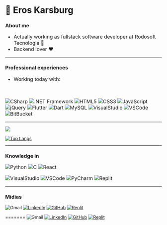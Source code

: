 <style>
.ring {
    color: red;
}

.bg {
    color: #0000;
}

.ttl-clr{
    color: fffff0;
}

.badge-sts-theme {
    background-color: #0000;
    color: fffff0;
    border-color: fffff0;
}

/**/

.dft-font {
    font-size: 16px;
    
}

</style>

<h1> 👤 Eros Karsburg </h1>

<h3> About me </h3>

<div class="dft-font">
  <ul>
    <li>Actually working as fullstack software developer at Rodosoft Tecnologia 📌</li>
    <li>Backend lover ❤️</li>
  </ul>
</div>

<hr>

<h3>Professional experiences</h3>

<div class="dft-font">
  <ul>
    <li>Working today with:</li>
  </ul></br>

  ![CSharp][csharp]
  ![.NET Framework][dotnet]
  ![HTML5][html5]
  ![CSS3][css3]
  ![JavaScript][js]
  ![jQuery][jquery]
  ![Flutter][flutter]
  ![Dart][dart]
  ![MySQL][mysql]
  ![VisualStudio][vstudio]
  ![VSCode][vscode]
  ![BitBucket][bitbucket]

</div>

<hr>

<div style="">

<picture>
  <source
    srcset="https://github-readme-stats.vercel.app/api?username=Brokisin&show_icons=true&bg_color=0000&border_color=dcdcdc&title_color=fffff0&text_color=dcdcdc&ring_color=ff0000&icon_color=ff0000"
    media="(prefers-color-scheme: dark)"
  />
  <source
    srcset="https://github-readme-stats.vercel.app/api?username=Brokisin&show_icons=true"
    media="(prefers-color-scheme: light), (prefers-color-scheme: no-preference)"
  />
  <img src="https://github-readme-stats.vercel.app/api?username=Brokisin&show_icons=true" />
</picture>

[![Top Langs][myGithubStats]][myGithubStatsLink]

</div>

<hr>

<h3>Knowledge in</h3>

<div class="dft-font">

  ![Python][python]
  ![C][c]
  ![React][react]
  
  ![VisualStudio][vstudio]
  ![VSCode][vscode]
  ![PyCharm][pycharm]
  ![Replit][replit]

</div>



<hr>

<h3>Midias</h3>

![Gmail][gmail]
[![LinkedIn][linkedin]][myLinkedinLink]
[![GitHub][github]][myGithubLink]
[![Replit][replitIDE]][myReplitLink]


[//]: # (LANGUAGES)
[csharp]: https://img.shields.io/badge/C%23-239120?style=for-the-badge&logo=c-sharp&logoColor=white
[html5]: https://img.shields.io/badge/HTML5-E34F26?style=for-the-badge&logo=html5&logoColor=white
[css3]: https://img.shields.io/badge/CSS3-1572B6?style=for-the-badge&logo=css3&logoColor=white
[js]: https://img.shields.io/badge/JavaScript-F7DF1E?style=for-the-badge&logo=javascript&logoColor=black
[jquery]: https://img.shields.io/badge/jQuery-0769AD?style=for-the-badge&logo=jquery&logoColor=white
[python]: https://img.shields.io/badge/Python-14354C?style=for-the-badge&logo=python&logoColor=white
[c]: https://img.shields.io/badge/C-00599C?style=for-the-badge&logo=c&logoColor=white
[react]: https://img.shields.io/badge/React-20232A?style=for-the-badge&logo=react&logoColor=61DAFB
[flutter]: https://img.shields.io/badge/Flutter-02569B?style=for-the-badge&logo=flutter&logoColor=white
[dart]: https://img.shields.io/badge/Dart-0175C2?style=for-the-badge&logo=dart&logoColor=white


[//]: # (IDES)
[replitIDE]: https://img.shields.io/badge/Replit-100000?style=for-the-badge&logo=replit&logoColor=orange
[pycharm]: https://img.shields.io/badge/PyCharm-000000.svg?&style=for-the-badge&logo=PyCharm&logoColor=white
[vstudio]: https://img.shields.io/badge/Visual_Studio-5C2D91?style=for-the-badge&logo=visual%20studio&logoColor=white
[vscode]: https://img.shields.io/badge/Visual_Studio_Code-0078D4?style=for-the-badge&logo=visual%20studio%20code&logoColor=white


[//]: # (FRAMEWORKS)
[dotnet]: https://img.shields.io/badge/.NET-5C2D91?style=for-the-badge&logo=.net&logoColor=white


[//]: # (REPOSITORIES)
[github]: https://img.shields.io/badge/GitHub-100000?style=for-the-badge&logo=github&logoColor=white
[bitbucket]: https://img.shields.io/badge/Bitbucket-0747a6?style=for-the-badge&logo=bitbucket&logoColor=white
[replit]: https://img.shields.io/badge/replit-667881?style=for-the-badge&logo=replit&logoColor=white


[//]: # (DATABASES)
[mysql]: https://img.shields.io/badge/MySQL-00000F?style=for-the-badge&logo=mysql&logoColor=white


[//]: # (MEDIAS)
[myGithubStats]: https://github-readme-stats.vercel.app/api/top-langs/?username=Brokisin&layout=donut&bg_color=0000&border_color=dcdcdc&title_color=fffff0&text_color=dcdcdc
[gmail]: https://img.shields.io/badge/Gmail-D14836?style=for-the-badge&logo=gmail&logoColor=white
[linkedin]: https://img.shields.io/badge/LinkedIn-0077B5?style=for-the-badge&logo=linkedin&logoColor=white


[//]: # (LINKS)
[myGithubLink]: https://github.com/Brokisin
[myLinkedinLink]: https://www.linkedin.com/in/eros-karsburg-05630b221/
[myReplitLink]: https://replit.com/@ErosKarsburg?path=&tab=repls
[myGithubStatsLink]: https://github.com/Brokisin/github-readme-stats
=======
![Gmail](https://img.shields.io/badge/Gmail-D14836?style=for-the-badge&logo=gmail&logoColor=white)
[![LinkedIn](https://img.shields.io/badge/LinkedIn-0077B5?style=for-the-badge&logo=linkedin&logoColor=white)](https://www.linkedin.com/in/eros-karsburg-05630b221/)
[![GitHub](https://img.shields.io/badge/GitHub-100000?style=for-the-badge&logo=github&logoColor=white)](https://github.com/Brokisin)
[![Replit](https://img.shields.io/badge/Replit-100000?style=for-the-badge&logo=replit&logoColor=orange)](https://replit.com/@ErosKarsburg?path=&tab=repls)
